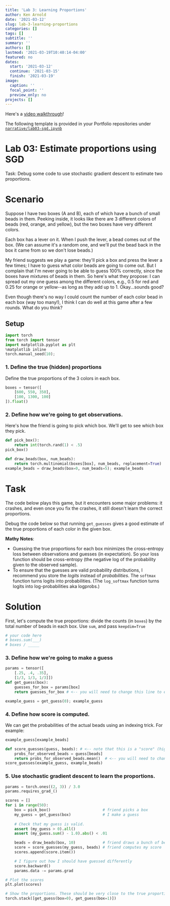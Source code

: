 ```yaml
---
title: 'Lab 3: Learning Proportions'
author: Ken Arnold
date: '2021-03-12'
slug: lab-3-learning-proportions
categories: []
tags: []
subtitle: ''
summary: ''
authors: []
lastmod: '2021-03-19T10:40:14-04:00'
featured: no
dates:
  start: '2021-03-12'
  continue: '2021-03-15'
  finish: '2021-03-19'
image:
  caption: ''
  focal_point: ''
  preview_only: no
projects: []
---
```




Here's a [video walkthrough](https://www.youtube.com/playlist?list=PLYvyo-La3zBN8qoyCf3l0RRaopUa0KXPG)!

The following template is provided in your Portfolio repositories under [`narrative/lab03-sgd.ipynb`](https://github.com/kcarnold/cs344/tree/main/portfolio/narrative/lab03-sgd.ipynb)

# Lab 03: Estimate proportions using SGD

Task: Debug some code to use stochastic gradient descent to estimate two proportions.

# Scenario

Suppose I have two boxes (A and B), each of which have a bunch of small beads in them. Peeking inside, it looks like there are 3 different colors of beads (red, orange, and yellow), but the two boxes have very different colors.

Each box has a lever on it. When I push the lever, a bead comes out of the box. (We can assume it's a random one, and we'll put the bead back in the box it came from so we don't lose beads.)

My friend suggests we play a game: they'll pick a box and press the lever a few times; I have to guess what color beads are going to come out. But I complain that I'm never going to be able to guess 100% correctly, since the boxes have mixtures of beads in them. So here's what they propose: I can spread out my one guess among the different colors, e.g., 0.5 for red and 0.25 for orange or yellow--as long as they add up to 1. Okay...sounds good?

Even though there's no way I could count the number of each color bead in each box (way too many!), I think I can do well at this game after a few rounds. What do you think?

## Setup

```python
import torch
from torch import tensor
import matplotlib.pyplot as plt
%matplotlib inline
torch.manual_seed(10);
```

### 1. Define the true (hidden) proportions

Define the true proportions of the 3 colors in each box.

```python
boxes = tensor([
    [600, 550, 350],
    [100, 1300, 100]
]).float()
```

### 2. Define how we're going to get observations.

Here's how the friend is going to pick which box. We'll get to see which box they pick.

```python
def pick_box():
    return int(torch.rand(1) < .5)
pick_box()
```

```python
def draw_beads(box, num_beads):
    return torch.multinomial(boxes[box], num_beads, replacement=True)
example_beads = draw_beads(box=0, num_beads=5); example_beads
```

# Task

The code below plays this game, but it encounters some major problems: it crashes, and even once you fix the crashes, it still doesn't learn the correct proportions.

Debug the code below so that running `get_guesses` gives a good estimate of the true proportions of each color in the given box.

**Mathy Notes**:

* Guessing the true proportions for each box minimizes the cross-entropy loss between observations and guesses (in expectation). So your loss function should be cross-entropy (the negative log of the probability given to the observed sample).
* To ensure that the guesses are valid probability distributions, I recommend you store the *logits* instead of *probabilities*. The `softmax` function turns logits into probabilities. (The `log_softmax` function turns logits into log-probabilities aka logprobs.)

# Solution

First, let's compute the true proportions: divide the counts (in `boxes`) by the total number of beads in each box. Use `sum`, and pass `keepdim=True`

```python
# your code here
# boxes.sum(___)
# boxes / _____
```

### 3. Define how we're going to make a guess

```python
params = tensor([
    [.25, .4, .35],
    [1/3, 1/3, 1/3]])
def get_guess(box):
    guesses_for_box = params[box]
    return guesses_for_box # <-- you will need to change this line to ensure that the result is a valid probability distribution

example_guess = get_guess(0); example_guess
```

### 4. Define how score is computed.

We can get the probabilities of the actual beads using an indexing trick. For example:

```python
example_guess[example_beads]
```

```python
def score_guesses(guess, beads): # <-- note that this is a "score" (higher = better)... you may want to change it to be a "loss" (lower = better).
    probs_for_observed_beads = guess[beads]
    return probs_for_observed_beads.mean()  # <-- you will need to change this line so that we're using cross-entropy loss
score_guesses(example_guess, example_beads)
```

### 5. Use stochastic gradient descent to learn the proportions.

```python
params = torch.ones((2, 3)) / 3.0
params.requires_grad_()

scores = []
for i in range(50):
    box = pick_box()                       # friend picks a box
    my_guess = get_guess(box)              # I make a guess
    
    # Check that my guess is valid.
    assert (my_guess > 0).all()
    assert (my_guess.sum() - 1.0).abs() < .01

    beads = draw_beads(box, 10)            # friend draws a bunch of beads
    score = score_guesses(my_guess, beads) # friend computes my score
    scores.append(score.item())

    # I figure out how I should have guessed differently
    score.backward()
    params.data -= params.grad

# Plot the scores
plt.plot(scores)

# Show the proportions. These should be very close to the true proportions.
torch.stack([get_guess(box=0), get_guess(box=1)])
```


